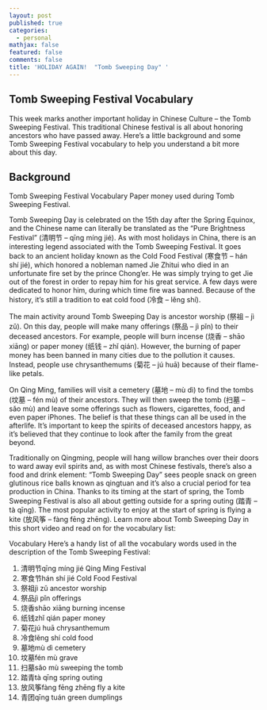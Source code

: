 ```yaml
---
layout: post
published: true
categories:
  - personal
mathjax: false
featured: false
comments: false
title: 'HOLIDAY AGAIN!  "Tomb Sweeping Day" '
---
```

## Tomb Sweeping Festival Vocabulary

This week marks another important holiday in Chinese Culture – the Tomb Sweeping Festival. This traditional Chinese festival is all about honoring ancestors who have passed away. Here’s a little background and some Tomb Sweeping Festival vocabulary to help you understand a bit more about this day.

## Background
Tomb Sweeping Festival Vocabulary
Paper money used during Tomb Sweeping Festival.

Tomb Sweeping Day is celebrated on the 15th day after the Spring Equinox, and the Chinese name can literally be translated as the “Pure Brightness Festival” (清明节 – qīng míng jié). As with most holidays in China, there is an interesting legend associated with the Tomb Sweeping Festival. It goes back to an ancient holiday known as the Cold Food Festival (寒食节 – hán shí jié), which honored a nobleman named Jie Zhitui who died in an unfortunate fire set by the prince Chong’er. He was simply trying to get Jie out of the forest in order to repay him for his great service. A few days were dedicated to honor him, during which time fire was banned. Because of the history, it’s still a tradition to eat cold food (冷食 – lěng shí).

The main activity around Tomb Sweeping Day is ancestor worship (祭祖 – jì zǔ). On this day, people will make many offerings (祭品 – jì pǐn) to their deceased ancestors. For example, people will burn incense (烧香 – shāo xiāng) or paper money (纸钱 – zhǐ qián). However, the burning of paper money has been banned in many cities due to the pollution it causes. Instead, people use chrysanthemums (菊花 – jú huā) because of their flame-like petals.

On Qing Ming, families will visit a cemetery (墓地 – mù dì) to find the tombs (坟墓 – fén mù) of their ancestors. They will then sweep the tomb (扫墓 – sǎo mù) and leave some offerings such as flowers, cigarettes, food, and even paper iPhones. The belief is that these things can all be used in the afterlife. It’s important to keep the spirits of deceased ancestors happy, as it’s believed that they continue to look after the family from the great beyond.

Traditionally on Qingming, people will hang willow branches over their doors to ward away evil spirits and, as with most Chinese festivals, there’s also a food and drink element: “Tomb Sweeping Day” sees people snack on green glutinous rice balls known as qingtuan and it’s also a crucial period for tea production in China.  Thanks to its timing at the start of spring, the Tomb Sweeping Festival is also all about getting outside for a spring outing (踏青 – tà qīng). The most popular activity to enjoy at the start of spring is flying a kite (放风筝 – fàng fēng zhēng). Learn more about Tomb Sweeping Day in this short video and read on for the vocabulary list:



Vocabulary
Here’s a handy list of all the vocabulary words used in the description of the Tomb Sweeping Festival:

1. 清明节qīng míng jié
	Qing Ming Festival
2. 寒食节hán shí jié
	Cold Food Festival
3. 祭祖jì zǔ
	ancestor worship
4. 祭品jì pǐn
	offerings
5. 烧香shāo xiāng
	burning incense
6. 纸钱zhǐ qián
	paper money
7. 菊花jú huā
	chrysanthemum
8. 冷食lěng shí
	cold food
9. 墓地mù dì
	cemetery
10. 坟墓fén mù
	grave
11. 扫墓sǎo mù
	sweeping the tomb
12. 踏青tà qīng
	spring outing
13. 放风筝fàng fēng zhēng
	fly a kite
14. 青团qīng tuán
	green dumplings